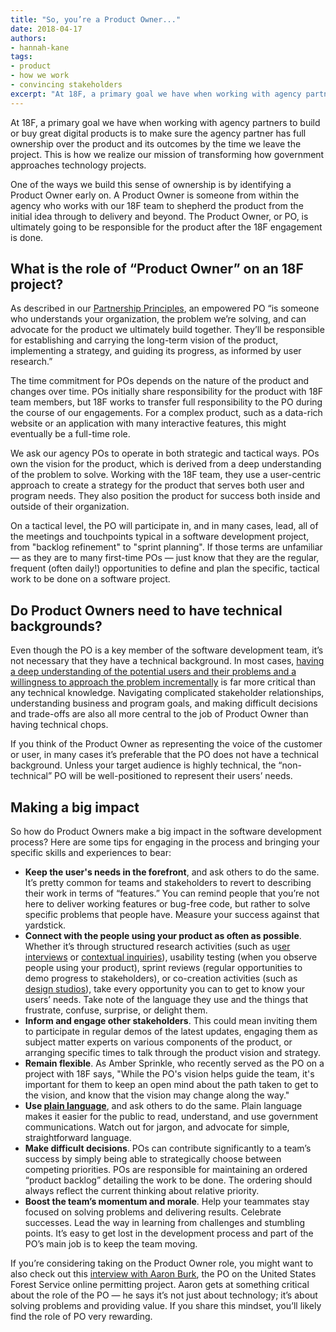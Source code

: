 ```yaml
---
title: "So, you’re a Product Owner..."
date: 2018-04-17
authors:
- hannah-kane
tags:
- product
- how we work
- convincing stakeholders
excerpt: "At 18F, a primary goal we have when working with agency partners to build or buy great digital products is to make sure the agency partner has full ownership over the product and its outcomes by the time we leave the project. One of the ways we build this sense of ownership is by identifying a Product Owner early on."
---
```


At 18F, a primary goal we have when working with agency partners to build or buy great digital products is to make sure the agency partner has full ownership over the product and its outcomes by the time we leave the project. This is how we realize our mission of transforming how government approaches technology projects.

One of the ways we build this sense of ownership is by identifying a Product Owner early on. A Product Owner is someone from within the agency who works with our 18F team to shepherd the product from the initial idea through to delivery and beyond. The Product Owner, or PO, is ultimately going to be responsible for the product after the 18F engagement is done.

## What is the role of “Product Owner” on an 18F project?

As described in our [Partnership Principles](https://18f.gsa.gov/partnership-principles/), an empowered PO “is someone who understands your organization, the problem we’re solving, and can advocate for the product we ultimately build together. They’ll be responsible for establishing and carrying the long-term vision of the product, implementing a strategy, and guiding its progress, as informed by user research.”   

The time commitment for POs depends on the nature of the product and changes over time. POs initially share responsibility for the product with 18F team members, but 18F works to transfer full responsibility to the PO during the course of our engagements. For a complex product, such as a data-rich website or an application with many interactive features, this might eventually be a full-time role.

We ask our agency POs to operate in both strategic and tactical ways. POs own the vision for the product, which is derived from a deep understanding of the problem to solve. Working with the 18F team, they use a user-centric approach to create a strategy for the product that serves both user and program needs. They also position the product for success both inside and outside of their organization.

On a tactical level, the PO will participate in, and in many cases, lead, all of the meetings and touchpoints typical in a software development project, from "backlog refinement" to "sprint planning". If those terms are unfamiliar — as they are to many first-time POs — just know that they are the regular, frequent (often daily!) opportunities to define and plan the specific, tactical work to be done on a software project.

## Do Product Owners need to have technical backgrounds?

Even though the PO is a key member of the software development team, it’s not necessary that they have a technical background. In most cases, [having a deep understanding of the potential users and their problems and a willingness to approach the problem incrementally](https://18f.gsa.gov/2017/09/20/managing-custom-software-development-in-government-when-youre-not-a-software-engineer/) is far more critical than any technical knowledge. Navigating complicated stakeholder relationships, understanding business and program goals, and making difficult decisions and trade-offs are also all more central to the job of Product Owner than having technical chops.

If you think of the Product Owner as representing the voice of the customer or user, in many cases it’s preferable that the PO does not have a technical background. Unless your target audience is highly technical, the “non-technical” PO will be well-positioned to represent their users’ needs.

## Making a big impact

So how do Product Owners make a big impact in the software development process? Here are some tips for engaging in the process and bringing your specific skills and experiences to bear:

- **Keep the user's needs in the forefront**, and ask others to do the same. It’s pretty common for teams and stakeholders to revert to describing their work in terms of “features.” You can remind people that you’re not here to deliver working features or bug-free code, but rather to solve specific problems that people have. Measure your success against that yardstick.
- **Connect with the people using your product as often as possible**. Whether it’s through structured research activities (such as u[ser interviews](https://methods.18f.gov/discover/stakeholder-and-user-interviews/) or [contextual inquiries](https://methods.18f.gov/discover/contextual-inquiry/)), usability testing (when you observe people using your product), sprint reviews (regular opportunities to demo progress to stakeholders), or co-creation activities (such as [design studios](https://methods.18f.gov/discover/design-studio/)), take every opportunity you can to get to know your users’ needs. Take note of the language they use and the things that frustrate, confuse, surprise, or delight them.
- **Inform and engage other stakeholders**. This could mean inviting them to participate in regular demos of the latest updates, engaging them as subject matter experts on various components of the product, or arranging specific times to talk through the product vision and strategy.
- **Remain flexible**. As Amber Sprinkle, who recently served as the PO on a project with 18F says, "While the PO's vision helps guide the team, it's important for them to keep an open mind about the path taken to get to the vision, and know that the vision may change along the way."
- **Use [plain language](https://www.plainlanguage.gov/)**, and ask others to do the same. Plain language makes it easier for the public to read, understand, and use government communications. Watch out for jargon, and advocate for simple, straightforward language.
- **Make difficult decisions**. POs can contribute significantly to a team’s success by simply being able to strategically choose between competing priorities. POs are responsible for maintaining an ordered “product backlog” detailing the work to be done. The ordering should always reflect the current thinking about relative priority.
- **Boost the team’s momentum and morale**. Help your teammates stay focused on solving problems and delivering results. Celebrate successes. Lead the way in learning from challenges and stumbling points. It’s easy to get lost in the development process and part of the PO’s main job is to keep the team moving.

If you’re considering taking on the Product Owner role, you might want to also check out this [interview with Aaron Burk](https://18f.gsa.gov/2017/09/18/a-day-in-the-life-of-an-18f-product-owner/), the PO on the United States Forest Service online permitting project. Aaron gets at something critical about the role of the PO — he says it’s not just about technology; it’s about solving problems and providing value. If you share this mindset, you’ll likely find the role of PO very rewarding.
